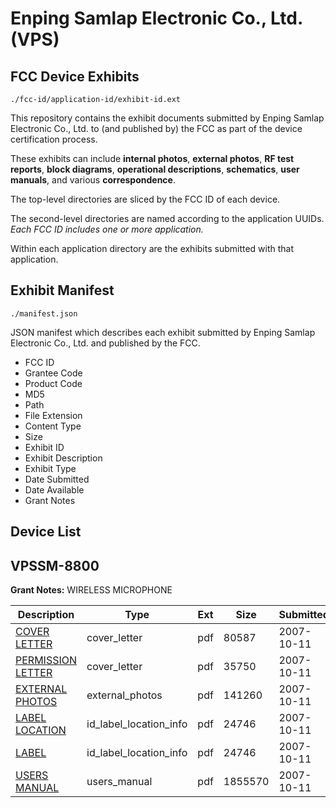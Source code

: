 # Enping Samlap Electronic Co., Ltd. (VPS)
## FCC Device Exhibits

```
./fcc-id/application-id/exhibit-id.ext
```

This repository contains the exhibit documents submitted by Enping Samlap Electronic Co., Ltd. to (and published by) the FCC as part of the device certification process.

These exhibits can include **internal photos**, **external photos**, **RF test reports**, **block diagrams**, **operational descriptions**, **schematics**, **user manuals**, and various **correspondence**.

The top-level directories are sliced by the FCC ID of each device.

The second-level directories are named according to the application UUIDs. *Each FCC ID includes one or more application.*

Within each application directory are the exhibits submitted with that application. 

## Exhibit Manifest

```
./manifest.json
```

JSON manifest which describes each exhibit submitted by Enping Samlap Electronic Co., Ltd. and published by the FCC.

- FCC ID
- Grantee Code
- Product Code
- MD5
- Path
- File Extension
- Content Type
- Size
- Exhibit ID
- Exhibit Description
- Exhibit Type
- Date Submitted
- Date Available
- Grant Notes

## Device List
## VPSSM-8800
**Grant Notes:** WIRELESS MICROPHONE

| Description | Type | Ext | Size | Submitted | Available |
| ----------- | ---- | --- | ---- | --------- | --------- |
| [COVER LETTER](VPSSM-8800/c0caaf19b68935b035ea61db40da722e/853569.pdf) | cover_letter | pdf | 80587 | 2007-10-11 | 2007-10-11 |
| [PERMISSION LETTER](VPSSM-8800/c0caaf19b68935b035ea61db40da722e/853571.pdf) | cover_letter | pdf | 35750 | 2007-10-11 | 2007-10-11 |
| [EXTERNAL PHOTOS](VPSSM-8800/c0caaf19b68935b035ea61db40da722e/608481.pdf) | external_photos | pdf | 141260 | 2007-10-11 | 2007-10-11 |
| [LABEL LOCATION](VPSSM-8800/c0caaf19b68935b035ea61db40da722e/853567.pdf) | id_label_location_info | pdf | 24746 | 2007-10-11 | 2007-10-11 |
| [LABEL](VPSSM-8800/c0caaf19b68935b035ea61db40da722e/853567.pdf) | id_label_location_info | pdf | 24746 | 2007-10-11 | 2007-10-11 |
| [USERS MANUAL](VPSSM-8800/c0caaf19b68935b035ea61db40da722e/853572.pdf) | users_manual | pdf | 1855570 | 2007-10-11 | 2007-10-11 |
